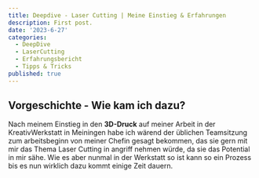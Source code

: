 ```yaml
---
title: Deepdive - Laser Cutting | Meine Einstieg & Erfahrungen
description: First post.
date: '2023-6-27'
categories:
  - DeepDive
  - LaserCutting
  - Erfahrungsbericht
  - Tipps & Tricks
published: true
---
```


## Vorgeschichte - Wie kam ich dazu?

Nach meinem Einstieg in den **3D-Druck** auf meiner Arbeit in der KreativWerkstatt in Meiningen habe ich wärend der üblichen Teamsitzung zum arbeitsbeginn von meiner Chefin gesagt bekommen, das sie gern mit mir das Thema Laser Cutting in angriff nehmen würde, da sie das Potential in mir sähe. Wie es aber nunmal in der Werkstatt so ist kann so ein Prozess bis es nun wirklich dazu kommt einige Zeit dauern.
